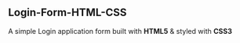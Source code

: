 ﻿## Login-Form-HTML-CSS

A simple Login application form built with **HTML5** & styled with **CSS3**
